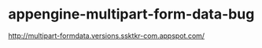 appengine-multipart-form-data-bug
=================================

http://multipart-formdata.versions.ssktkr-com.appspot.com/

